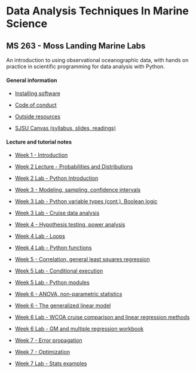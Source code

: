 # Data Analysis Techniques In Marine Science

## MS 263 - Moss Landing Marine Labs

An introduction to using observational oceanographic data, with hands on practice in scientific programming for data analysis with Python.

<!--These course notes are in Jupyter Notebooks. They can be viewed as static web pages on Github or run interactively on Binder at https://mybinder.org/v2/gh/mlmldata2020/course-notes/master

[![Binder](https://mybinder.org/badge_logo.svg)](https://mybinder.org/v2/gh/mlmldata2020/course-notes/master)-->

#### General information

<!--* [Git reference](git-reference)-->

* [Installing software](software-installation)

* [Code of conduct](code-of-conduct.md)

* [Outside resources](resources.md)

* [SJSU Canvas (syllabus, slides, readings)](https://sjsu.instructure.com/)


#### Lecture and tutorial notes

* [Week 1 - Introduction](week01-introduction.ipynb)

* [Week 2 Lecture - Probabilities and Distributions](week02-probability-and-distributions.ipynb)

* [Week 2 Lab - Python Introduction](week02b-python-intro.ipynb)

* [Week 3 - Modeling, sampling, confidence intervals](week03a-modeling-sampling.ipynb)

* [Week 3 Lab - Python variable types (cont.), Boolean logic](week03b-boolean.ipynb)

* [Week 3 Lab - Cruise data analysis](week03c-cruise-data-analysis.ipynb)

* [Week 4 - Hypothesis testing, power analysis](week04a-hypothesis-power.ipynb)

* [Week 4 Lab - Loops](week04b-loops.ipynb)

* [Week 4 Lab - Python functions](week04c-python-functions.ipynb)

* [Week 5 - Correlation, general least squares regression](week05a-corr-regress-least-squares.ipynb)

* [Week 5 Lab - Conditional execution](week05b-conditional-execution.ipynb)

* [Week 5 Lab - Python modules](week05c-python-modules.ipynb)

* [Week 6 - ANOVA, non-parametric statistics](week06a-anova-nonparam.ipynb)

* [Week 6 - The generalized linear model](week06b_generalized_linear_model.ipynb)

* [Week 6 Lab - WCOA cruise comparison and linear regression methods](week06c_wcoa_cruise_comparison.ipynb)

* [Week 6 Lab - GM and multiple regression workbook](week06d-GM-regression-multiple-regression-workbook.ipynb)

* [Week 7 - Error propagation](week07a-error-propagation.ipynb)

* [Week 7 - Optimization](week07b-optimization.ipynb)

* [Week 7 Lab - Stats examples](week07c-stats-examples.ipynb)


<!--
* [Week 4 - Power analysis](week04a-power-analysis.ipynb)

* [Week 3 Lab - WCOA cruise comparison](week03c_wcoa_cruise_comparison.ipynb)

* [Week 4 Lab - Linear regression examples](week04d-linear-regression-three-methods.ipynb)

* [Week 5 - The generalized linear model](week05a_generalized_linear_model.ipynb)





* [Week 6 - Optimization](week06b-optimization.ipynb)

* [Week 6 Lab - Population growth and optimizing exponential fits](week06c-us-population-example.ipynb)

* [Week 7 - Principal Component Analysis/Empirical Orthogonal Functions](week07a-PCA-EOF.ipynb)

* [Week 7 Lab - Monterey Bay Kelp PCA](week07b-montereybay-kelp-pca.ipynb)

* [Week 8 - Multi-Dimensional Scaling Analysis](week08a-MDS.ipynb)

* [Week 8 Lab - Python packages](week08b-python-packages.ipynb)

* [Week 9 - Spectral analysis](week09a_spectral_analysis.ipynb)

* [Week 9 Lab - Pacific Decadal Oscillation and autocorrelation](week09b_correlation_function_pdo.ipynb)

* [Week 9 Lab - Elkhorn Slough spectral analysis - Part 1](week09c_lobo_spectral.ipynb)

* [Week 10 Lab - Elkhorn Slough spectral analysis - Part 2](week10_lobo_spectral_part2.ipynb)

* [Week 11 - Convolution, filtering and image analysis](week11a_filtering_image_analysis.ipynb)

* [Week 11 Lab - Mapping and projections](week11b_mapping_intro.ipynb)

#### Extras

* [Spatial analysis](x-spatial-analysis.ipynb)

* [Error propagation](x-error-propagation.ipynb)

* [Least squares harmonic analysis](x-least-squares-harmonic-fit.ipynb)

* [Modeling introduction, NPZ ecosystem model](x-modeling-and-NPZmodel.ipynb)


<!--

* [Week 4 Lab - Oceanographic cruise data](week04b-cruise-data-analysis.ipynb)

* [Week 5 - Multiple regression, matrices](week05a-multiple-regression-matrices.ipynb)

* [Week 5 Lab - Multiple regression and transformations example](week05b-mult-regression-example.ipynb)

* [Week 6 - Optimization and interpolation](week06a-optimization-interpolation.ipynb)

* [Week 6 Lab - Population growth and optimizing exponential fits](week06b-us-population-example.ipynb)

* [Week 6 Tutorial - Git](week06c-git-tutorial.ipynb)

* [Week 9 Lab - Mapping and projections](week09c_mapping_intro.ipynb)

* [Week 11 - Spatial analysis](week11-spatial-analysis.ipynb)

-->
